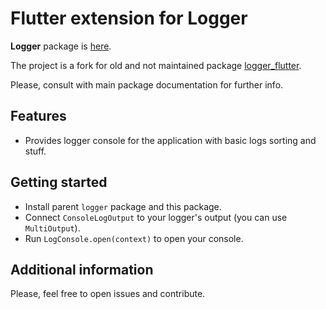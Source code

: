 # Flutter extension for Logger

**Logger** package is [here](https://pub.dev/packages/logger).

The project is a fork for old and not maintained package [logger_flutter](https://pub.dev/packages/logger_flutter).

Please, consult with main package documentation for further info. 

## Features

* Provides logger console for the application with basic logs sorting and stuff.

## Getting started

* Install parent `logger` package and this package.
* Connect `ConsoleLogOutput` to your logger's output (you can use `MultiOutput`).
* Run `LogConsole.open(context)` to open your console.

## Additional information

Please, feel free to open issues and contribute.
